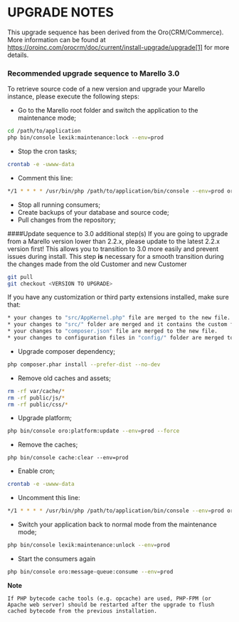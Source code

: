 UPGRADE NOTES
=======================

This upgrade sequence has been derived from the Oro(CRM/Commerce). More information can be found at https://oroinc.com/orocrm/doc/current/install-upgrade/upgrade[1]
for more details.

### Recommended upgrade sequence to Marello 3.0
To retrieve source code of a new version and upgrade your Marello instance, please execute the following steps:

  * Go to the Marello root folder and switch the application to the maintenance mode;

```bash
cd /path/to/application
php bin/console lexik:maintenance:lock --env=prod
```

  * Stop the cron tasks;
```bash
crontab -e -uwww-data
```
  * Comment this line:
```bash
*/1 * * * * /usr/bin/php /path/to/application/bin/console --env=prod oro:cron >> /dev/null
```

  * Stop all running consumers;
  * Create backups of your database and source code;
  * Pull changes from the repository;
  
####Update sequence to 3.0 additional step(s)
If you are going to upgrade from a Marello version lower than 2.2.x, please update to the latest 2.2.x version first!
This allows you to transition to 3.0 more easily and prevent issues during install. This step **is** necessary for a smooth transition during the changes made from the old Customer and new Customer

```bash
git pull
git checkout <VERSION TO UPGRADE>
```

If you have any customization or third party extensions installed, make sure that:
```bash
* your changes to "src/AppKernel.php" file are merged to the new file.
* your changes to "src/" folder are merged and it contains the custom files.
* your changes to "composer.json" file are merged to the new file.
* your changes to configuration files in "config/" folder are merged to the new files.
```

  * Upgrade composer dependency;
```bash
php composer.phar install --prefer-dist --no-dev
```

  * Remove old caches and assets;
```bash
rm -rf var/cache/*
rm -rf public/js/*
rm -rf public/css/*
```

  * Upgrade platform;
```bash
php bin/console oro:platform:update --env=prod --force
```

  * Remove the caches;
```
php bin/console cache:clear --env=prod
```

  * Enable cron;
```bash
crontab -e -uwww-data
```  
  * Uncomment this line:
```bash
*/1 * * * * /usr/bin/php /path/to/application/bin/console --env=prod oro:cron >> /dev/null
```

  * Switch your application back to normal mode from the maintenance mode;
```bash
php bin/console lexik:maintenance:unlock --env=prod
```

  * Start the consumers again
```bash
php bin/console oro:message-queue:consume --env=prod
```

**Note**
```
If PHP bytecode cache tools (e.g. opcache) are used, PHP-FPM (or Apache web server) should be restarted after the upgrade to flush cached bytecode from the previous installation.
```

[1]: https://oroinc.com/orocrm/doc/current/install-upgrade/upgrade